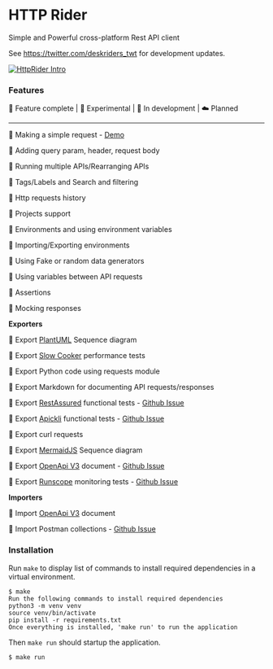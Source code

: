 
# HTTP Rider  
  
Simple and Powerful cross-platform Rest API client  
  
See https://twitter.com/deskriders_twt for development updates.  
 
[![HttpRider Intro](https://img.youtube.com/vi/fw8jMjQpfy8/0.jpg)](https://www.youtube.com/watch?v=fw8jMjQpfy8)
 
### Features  
  
🚀 Feature complete | 🙈 Experimental | 📝 In development | ☁️️ Planned  
  
---  
  
🚀 Making a simple request - [Demo](https://www.youtube.com/watch?v=fw8jMjQpfy8)  
  
🚀 Adding query param, header, request body    
  
🚀 Running multiple APIs/Rearranging APIs  
  
🚀 Tags/Labels and Search and filtering  
  
🚀 Http requests history   
  
🚀 Projects support  
  
🚀 Environments and using environment variables  
  
🚀 Importing/Exporting environments  
  
🚀 Using Fake or random data generators  
  
🚀 Using variables between API requests  
   
🚀 Assertions  
  
🚀 Mocking responses  
  
**Exporters**
  
🚀 Export [PlantUML](https://twitter.com/plantuml) Sequence diagram  
  
🚀 Export [Slow Cooker](https://github.com/buoyantio/slow_cooker) performance tests  
  
🚀 Export Python code using requests module  
  
🚀 Export Markdown for documenting API requests/responses  
  
🙈 Export [RestAssured](http://rest-assured.io) functional tests  - [Github Issue](https://github.com/namuan/http-rider/issues/2)
  
🙈 Export [Apickli](https://github.com/apickli/apickli) functional tests  - [Github Issue](https://github.com/namuan/http-rider/issues/3)
  
🚀 Export curl requests  
  
🚀 Export [MermaidJS](https://mermaidjs.github.io/) Sequence diagram  
  
🙈 Export [OpenApi V3](https://github.com/OAI/OpenAPI-Specification/blob/master/versions/3.0.0.md) document  - [Github Issue](https://github.com/namuan/http-rider/issues/4)
  
🙈 Export [Runscope](https://www.runscope.com) monitoring tests  - [Github Issue](https://github.com/namuan/http-rider/issues/5)
  
**Importers**
  
🚀 Import [OpenApi V3](https://github.com/OAI/OpenAPI-Specification/blob/master/versions/3.0.0.md) document  
  
🙈 Import Postman collections - [Github Issue](https://github.com/namuan/http-rider/issues/6)
  
### Installation  
  
Run `make` to display list of commands to install required dependencies in a virtual environment.  
  
```  
$ make  
Run the following commands to install required dependencies  
python3 -m venv venv  
source venv/bin/activate  
pip install -r requirements.txt  
Once everything is installed, 'make run' to run the application  
```  
  
Then `make run` should startup the application.  
  
```  
$ make run  
```